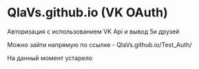 # QlaVs.github.io (VK OAuth)

Авторизация с использованием VK Api и вывод 5и друзей

Можно зайти напрямую по ссылке - QlaVs.github.io/Test_Auth/

На данный момент устарело
